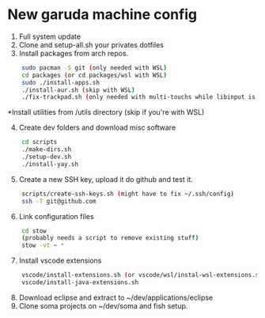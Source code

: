 # New garuda machine config

1. Full system update 
2. Clone and setup-all.sh your privates dotfiles
3. Install packages from arch repos. 
```bash
    sudo pacman -S git (only needed with WSL)
    cd packages (or cd packages/wsl with WSL)
    sudo ./install-apps.sh 
    ./install-aur.sh (skip with WSL)
    ./fix-trackpad.sh (only needed with multi-touchs while libinput is sucking...)        
```
*Install utilities from /utils directory (skip if you're with WSL)

4. Create dev folders and download misc software
```bash
    cd scripts
    ./make-dirs.sh
    ./setup-dev.sh
    ./install-yay.sh
```
5. Create a new SSH key, upload it do github and test it.
```bash
    scripts/create-ssh-keys.sh (might have to fix ~/.ssh/config)
    ssh -T git@github.com
```
6. Link configuration files
```bash
    cd stow
    (probably needs a script to remove existing stuff)
    stow -vt ~ *
```
7. Install vscode extensions
```bash
    vscode/install-extensions.sh (or vscode/wsl/instal-wsl-extensions.sh)
    vscode/install-java-extensions.sh
```
8. Download eclipse and extract to ~/dev/applications/eclipse
9. Clone soma projects on ~/dev/soma and fish setup.
